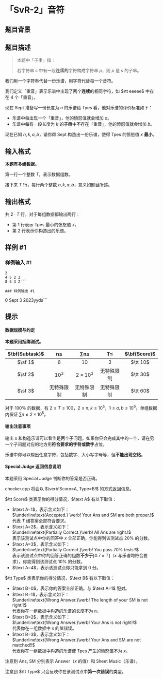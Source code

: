 # 「SvR-2」音符

## 题目背景



## 题目描述

>本题中「子串」指：
>
>若字符串 $s$ 中有一段**连续的**字符构成字符串 $p$，则 $p$ 是 $s$ 的子串。

我们用一个字符串代替一份乐谱，用字符代替每一个音符。

我们定义「重音」表示乐谱中出现了两个**连续**的相同字符，如 $\tt eeeee$ 中存在 $4$ 个「重音」。

现在 Sept 准备写一份长度为 $n$ 的乐谱给 Tpes 看，他对乐谱的评价标准如下：

- 乐谱中每出现一个「重音」，他的愤怒值就会增加 $a$。
- 乐谱中每有一段长度为 $k$ 的**子串**中不存在「重音」，他的愤怒值就会增加 $b$。

现在已知 $n,k,a,b$，请你帮 Sept 构造出一份乐谱，使得 Tpes 的愤怒值 $x$ **最小**。

## 输入格式

**本题有多组数据。**

第一行一个整数 $T$，表示数据组数。

接下来 $T$ 行，每行两个整数 $n,k,a,b$，意义如题目所述。

## 输出格式

共 $2 \cdot T$ 行，对于每组数据都输出两行：

- 第 1 行表示 Tpes 最小的愤怒值 $x$。
- 第 2 行表示你构造出的乐谱。

## 样例 #1

### 样例输入 #1
```
2
4 5 2 2
8 6 3 2```

### 样例输出 #1

```
0
Sept
3
2023yyds```

## 提示

#### 数据规模与约定

**本题采用捆绑测试。**

| $\bf{Subtask}$ | $\bm{n\le}$ | $\bm{\sum n\le}$ | $\bm{T\le}$ | $\bf{Score}$ |
| :-: | :-: | :-: | :-: | :-: |
| $\sf 1$ | $6$ | $10$ | $3$ | $\tt 10$ |
| $\sf 2$ | $10^3$ | $2\times 10^3$ | 无特殊限制 | $\tt 30$ |
| $\sf 3$ | 无特殊限制 | 无特殊限制 | 无特殊限制 | $\tt 60$ |

对于 $100\%$ 的数据，有 $2\le T\le 100$，$2\le n,k\le 10^5$，$1\le a,b\le 10^9$。单组数据内保证 $\sum n\le 2\times 10^5$。

#### 输出注意事项

输出 $x$ 和构造乐谱可以看作是两个子问题，如果你只会完成其中的一个，请在另一个子问题对应的地方用**符合要求的字符或数字**占位。

乐谱中你可以输出任意字符，包括数字、大小写字母等，但**不能出现空格**。

#### Special Judge 返回信息说明

本题采用 Special Judge 判断你的答案是否正确。

checker.cpp 将会以 $\verb!Score=A, Type=B!$ 的方式返回信息。

$\tt Score$ 类表示你的得分情况，$\text A$ 有以下取值：

- $\text A=1$，表示含义如下：\
  $\underline\text{Accepted.} \verb! Your Ans and SM are both proper.!$\
  代表 $T$ 组答案全部符合要求。
- $\text A=2$，表示含义如下：\
  $\underline\text{Partially Correct.}\verb! All Ans are right.!$\
  表示该测试点中你的回答中 $x$ 全部正确，你能得到该测试点 $20\%$ 的分数。
- $\text A=3$，表示含义如下：\
  $\underline\text{Partially Correct.}\verb! You pass 70% tests!!$\
  表示该测试点中你的回答正确的组数**不少于**$\lfloor0.7\times T\rfloor$（$x$ 与乐谱均符合要求），你能得到该测试点 $10\%$ 的分数。
- $\text A=4$，表示该测试点你只能拿到 $0$ 分。

$\tt Type$ 类表示你的得分情况，$\text B$ 有以下取值：

- $\text B=0$，表示你的答案全部正确，与 $\text A=1$ 配对。
- $\text B=1$，表示含义如下：\
  $\underline\text{Wrong Answer.}\verb! The length of your SM is not right!!$\
  代表你在一组数据中构造的乐谱的长度不为 $n$。
- $\text B=2$，表示含义如下：\
  $\underline\text{Wrong Answer.}\verb! Your Ans is not right!!$\
  代表你在一组数据中 $x$ 的值错误。
- $\text B=3$，表示含义如下：\
  $\underline\text{Wrong Answer.}\verb! Your Ans and SM are not matched!!$\
  代表你在一组数据中构造的乐谱使 Tpes 产生的愤怒值不为 $x$。

注意到 $\text{Ans, SM}$ 分别表示 Answer（$x$ 的值）和 Sheet Music（乐谱）。

注意到 $\tt Type$ 只会反映你在该测试点中**第一次错误**的类型。
